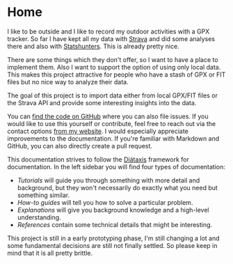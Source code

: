 # Home

I like to be outside and I like to record my outdoor activities with a GPX tracker. So far I have kept all my data with [Strava](https://strava.com/) and did some analyses there and also with [Statshunters](https://statshunters.com/). This is already pretty nice.

There are some things which they don't offer, so I want to have a place to implement them. Also I want to support the option of using only local data. This makes this project attractive for people who have a stash of GPX or FIT files but no nice way to analyze their data.

The goal of this project is to import data either from local GPX/FIT files or the Strava API and provide some interesting insights into the data.

You can [find the code on GitHub](https://github.com/martin-ueding/geo-activity-playground) where you can also file issues. If you would like to use this yourself or contribute, feel free to reach out via the contact options [from my website](https://martin-ueding.de/). I would especially appreciate improvements to the documentation. If you're familiar with Markdown and GitHub, you can also directly create a pull request.

This documentation strives to follow the [Diátaxis](https://diataxis.fr/) framework for documentation. In the left sidebar you will find four types of documentation:

- _Tutorials_ will guide you through something with more detail and background, but they won't necessarily do exactly what you need but something similar.
- _How-to guides_ will tell you how to solve a particular problem.
- _Explanations_ will give you background knowledge and a high-level understanding.
- _References_ contain some technical details that might be interesting.

This project is still in a early prototyping phase, I'm still changing a lot and some fundamental decisions are still not finally settled. So please keep in mind that it is all pretty brittle.